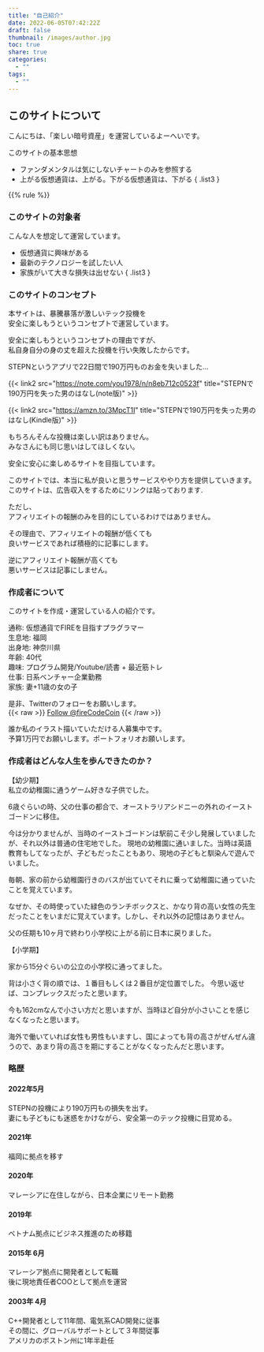 ```yaml
---
title: "自己紹介"
date: 2022-06-05T07:42:22Z
draft: false
thumbnail: /images/author.jpg
toc: true
share: true
categories:
  - ""
tags:
  - ""
---
```


## このサイトについて

こんにちは、「楽しい暗号資産」を運営しているよーへいです。

このサイトの基本思想
- ファンダメンタルは気にしないチャートのみを参照する
- 上がる仮想通貨は、上がる。下がる仮想通貨は、下がる
{ .list3 }

{{% rule %}} 

### このサイトの対象者

こんな人を想定して運営しています。  

- 仮想通貨に興味がある
- 最新のテクノロジーを試したい人
- 家族がいて大きな損失は出せない
{ .list3 }

### このサイトのコンセプト

本サイトは、暴騰暴落が激しいテック投機を  
安全に楽しもうというコンセプトで運営しています。  
  
安全に楽しもうというコンセプトの理由ですが、  
私自身自分の身の丈を超えた投機を行い失敗したからです。  

STEPNというアプリで22日間で190万円ものお金を失いました...

{{< link2 src="https://note.com/you1978/n/n8eb712c0523f" title="STEPNで190万円を失った男のはなし(note版)" >}}

{{< link2 src="https://amzn.to/3MpcT1I" title="STEPNで190万円を失った男のはなし(Kindle版)" >}}

もちろんそんな投機は楽しい訳はありません。  
みなさんにも同じ思いはしてほしくない。  

安全に安心に楽しめるサイトを目指しています。  

このサイトでは、本当に私が良いと思うサービスややり方を提供していきます。  
このサイトは、広告収入をするためにリンクは貼っております.  

ただし、  
アフィリエイトの報酬のみを目的にしているわけではありません。  
  
その理由で、アフィリエイトの報酬が低くても  
良いサービスであれば積極的に記事にします。  
  
逆にアフィリエイト報酬が高くても  
悪いサービスは記事にしません。

### 作成者について

このサイトを作成・運営している人の紹介です。  

通称: 仮想通貨でFIREを目指すプラグラマー   
生息地: 福岡    
出身地: 神奈川県  
年齢: 40代  
趣味: プログラム開発/Youtube/読書 + 最近筋トレ  
仕事: 日系ベンチャー企業勤務  
家族: 妻+11歳の女の子  

是非、Twitterのフォローをお願いします。   
{{< raw >}}
<a href="https://twitter.com/fireCodeCoin?ref_src=twsrc%5Etfw" class="twitter-follow-button" data-show-count="false">Follow @fireCodeCoin</a><script async src="https://platform.twitter.com/widgets.js" charset="utf-8"></script>
{{< /raw >}} 

誰か私のイラスト描いていただける人募集中です。  
予算1万円でお願いします。ポートフォリオお願いします。  
  
### 作成者はどんな人生を歩んできたのか？

【幼少期】  
私立の幼稚園に通うゲーム好きな子供でした。  
  
6歳ぐらいの時、父の仕事の都合で、オーストラリアシドニーの外れのイーストゴードンに移住。  

今は分かりませんが、当時のイーストゴードンは駅前こそ少し発展していましたが、それ以外は普通の住宅地でした。
現地の幼稚園に通いました。当時は英語教育もしてなったが、子どもだったこともあり、現地の子どもと馴染んで遊んでいました。  

毎朝、家の前から幼稚園行きのバスが出ていてそれに乗って幼稚園に通っていたことを覚えています。 

なぜか、その時使っていた緑色のランチボックスと、かなり背の高い女性の先生だったことをいまだに覚えています。しかし、それ以外の記憶はありません。

父の任期も10ヶ月で終わり小学校に上がる前に日本に戻りました。

【小学期】

家から15分ぐらいの公立の小学校に通ってました。  

背は小さく背の順では、１番目もしくは２番目が定位置でした。 今思い返せば、コンプレックスだったと思います。  

今も162cmなんで小さい方だと思いますが、当時ほど自分が小さいことを感じなくなったと思います。  

海外で働いていれば女性も男性もいますし、国によっても背の高さがぜんぜん違うので、あまり背の高さを期にすることがなくなったんだと思います。  

### 略歴

#### 2022年5月

STEPNの投機により190万円もの損失を出す。  
妻にも子どもにも迷惑をかけながら、安全第一のテック投機に目覚める。

#### 2021年
福岡に拠点を移す 

#### 2020年
マレーシアに在住しながら、日本企業にリモート勤務

#### 2019年 
ベトナム拠点にビジネス推進のため移籍  

#### 2015年 6月
マレーシア拠点に開発者として転職  
後に現地責任者COOとして拠点を運営  

#### 2003年 4月
C++開発者として11年間、電気系CAD開発に従事  
その間に、グローバルサポートとして３年間従事  
アメリカのボストン州に1年半赴任  

